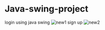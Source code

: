 # Java-swing-project
login using java swing
![new1](https://github.com/Priyam-Chowdhury/Java-swing-project/assets/107746625/f597fdf7-6c33-4039-bae4-a2e8ba2cdb5c)
sign up
![new2](https://github.com/Priyam-Chowdhury/Java-swing-project/assets/107746625/24411615-66d5-4721-b9ff-3e8ae8d12ac3)

